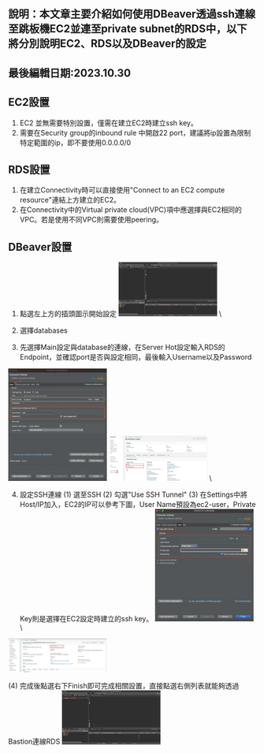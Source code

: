 ## 說明：本文章主要介紹如何使用DBeaver透過ssh連線至跳板機EC2並連至private subnet的RDS中，以下將分別說明EC2、RDS以及DBeaver的設定


## 最後編輯日期:2023.10.30

## EC2設置
1. EC2 並無需要特別設置，僅需在建立EC2時建立ssh key。
2. 需要在Security group的inbound rule 中開啟22 port，建議將ip設置為限制特定範圍的ip，即不要使用0.0.0.0/0

## RDS設置
1. 在建立Connectivity時可以直接使用"Connect to an EC2 compute resource"連結上方建立的EC2。
2. 在Connectivity中的Virtual private cloud(VPC)項中應選擇與EC2相同的VPC。若是使用不同VPC則需要使用peering。

## DBeaver設置
1. 點選左上方的插頭圖示開始設定
<img src="images/1.png" width="200" > \

2. 選擇databases

3. 先選擇Main設定與database的連線，在Server Hot設定輸入RDS的Endpoint，並確認port是否與設定相同，最後輸入Username以及Password
<img src="images/2.png" width="200" > 
<img src="images/3.png" width="200" > \

4. 設定SSH連線
(1) 選至SSH
(2) 勾選"Use SSH Tunnel"
(3) 在Settings中將Host/IP加入，EC2的IP可以參考下圖，User Name預設為ec2-user，Private Key則是選擇在EC2設定時建立的ssh key。
<img src="images/4.png" width="200" > \
<img src="images/5.png" width="200" >

(4) 完成後點選右下Finish即可完成相關設置，直接點選右側列表就能夠透過Bastion連線RDS
<img src="images/6.png" width="200" >


